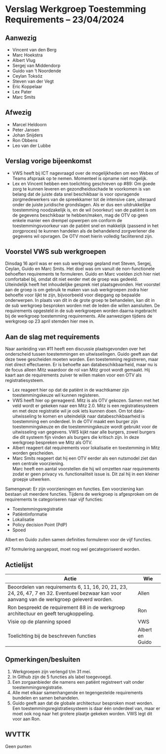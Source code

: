 # Verslag Werkgroep Toestemming Requirements – 23/04/2024

## Aanwezig
- Vincent van den Berg
- Marc Hoekstra
- Albert Vlug
- Sergej van Middendorp
- Guido van ‘t Noordende
- Ceylan Toksöz
- Steven van der Vegt
- Eric Koppelaar
- Lex Pater
- Marc Smits

## Afwezig
- Marcel Heldoorn
- Peter Jansen
- Johan Snijders
- Ron Obbens
- Leo van der Lubbe

## Verslag vorige bijeenkomst
- VWS heeft bij ICT nagevraagd over de mogelijkheden om een Webex of Teams afspraak op te nemen. Momenteel is opname niet mogelijk. 
-	Lex en Vincent hebben een toelichting geschreven op #89: 
Om goede zorg te kunnen leveren en gezondheidsschade te voorkomen is van belang dat de juiste data snel beschikbaar is voor opvragende zorgmedewerkers van de spreekkamer tot de intensive care, uiteraard onder de juiste juridische grondslagen. Als er dus een uitdrukkelijke toestemming noodzakelijk is, en de wil (voorkeur) van de patiënt is om de gegevens beschikbaar te hebben/maken, mag de OTV op geen enkele manier een drempel opwerpen om conform de toestemmingsvoorkeur van de patiënt snel en makkelijk (passend in het zorgproces) te kunnen handelen als de behandelend zorgverlener die gegevens wil opvragen. De OTV moet hierin volledig faciliterend zijn.

## Voorstel VWS sub werkgroepen
Dinsdag 16 april was er een sub werkgroep gepland met Steven, Sergej, Ceylan, Guido en Marc Smits. Het doel was om vanuit de non-functionele behoeften requirements te formuleren. Guido en Marc voelden zich hier niet comfortabel bij, omdat dit niet eerder met de groep was gedeeld. Uiteindelijk heeft het inhoudelijke gesprek niet plaatsgevonden. 
Het voorstel aan de groep is om gebruik te maken van sub werkgroepen zodra hier behoefte voor lijkt te zijn, bijvoorbeeld voor diepgang op bepaalde onderwerpen. In plaats van dit in de grote groep te behandelen, kan dit in de sub werkgroep besproken worden met de leden die willen aansluiten. De requirements opgesteld in de sub werkgroepen worden daarna ingebracht bij de werkgroep toestemming requirements. Alle aanwezigen tijdens de werkgroep op 23 april stemden hier mee in. 

## Aan de slag met requirements
Naar aanleiding van #11 heeft een discussie plaatsgevonden over het onderscheid tussen toestemmingen en uitwisselingen.
Guido geeft aan dat deze twee gescheiden moeten worden. 
Een toestemming registreren, maar niet direct effectueren. 
Er is behoefte aan databeschikbaarheid, maar nu is de focus alleen Mitz waardoor de rol van Mitz groot wordt gemaakt. 
Hij kaart aan de requirements zuiver te willen maken voor een OTV als registratiesysteem. 

- Lex reageert hier op dat de patiënt in de wachtkamer zijn toestemmingskeuze wil kunnen registeren.
- VWS heeft hier op gereageerd. Mitz is als OTV gekozen. Samen met het veld wordt er gekeken naar een Mitz 2.0.
  Mitz is een registratiesysteem en met deze registratie wil je ook iets kunnen doen. Om tot data-uitwisseling te komen en uiteindelijk naar databeschikbaarheid is toestemming een onderdeel.
  In de OTV maakt een burger zijn toestemmingskeuze en die toestemmingskeuze wordt gebruikt voor de uitwisseling van gegevens.
  VWS kijkt naar alle burgers, zowel burgers die dit systeem fijn vinden als burgers die kritisch zijn. In deze werkgroep bespreken we Mitz als OTV.
- Albert reageert dat requirements voor lokalisatie en toestemming in Mitz worden gescheiden. 
- Marc Smits reageert dat hij een OTV eerder als een nutsmodel ziet dan een centrale voorziening.  
  Marc heeft een aantal voorstellen die hij wil omzetten naar requirements zodat er geen privacy vs. functionaliteit issue is. Dit zal hij in een kleiner groepje uitwerken.

Samengevat: Er zijn voorzieningen en functies. Een voorziening kan bestaan uit meerdere functies. Tijdens de werkgroep is afgesproken om de requirements te categoriseren naar vijf functies:

- Toestemmingsregistratie
- Patiëntinformatie
- Lokalisatie
- Policy decision Point (PdP)
- Spoed

Albert en Guido zullen samen definities formuleren voor de vijf functies. 

#7 formulering aangepast, moet nog wel gecategoriseerd worden.

## Actielijst
| Actie | Wie |
| ----- | --- |
| Beoordelen van requirements 6, 11, 16, 20, 21, 23, 24, 26, 47, 7 en 32. Eventueel bezwaar kan voor aanvang van de werkgroep geleverd worden. | Allen |
| Ron bespreekt de requirement 88 in de werkgroep architectuur en geeft terugkoppeling. | Ron |
| Visie op de planning spoed | VWS |
| Toelichting bij de beschreven functies | Albert en Guido |

## Opmerkingen/besluiten
1. Werkgroepen zijn verlengd t/m 31 mei. 
2. In Github zijn de 5 functies als label toegevoegd.
3. Een zorgaanbieder die namens een patiënt registreert valt onder toestemmingsregistratie. 
4. Alle met elkaar samenhangende en tegengestelde requirements bundelen en samen behandelen.
5. Guido geeft aan dat de globale architectuur besproken moet worden. Een toestemmingsregistratiesysteem is daar één onderdeel van, maar er moet ook nog naar het grotere plaatje gekeken worden. VWS legt dit voor aan Ron.

## WVTTK
Geen punten
